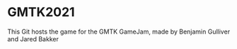 # GMTK2021
 
This Git hosts the game for the GMTK GameJam, made by Benjamin Gulliver and Jared Bakker
